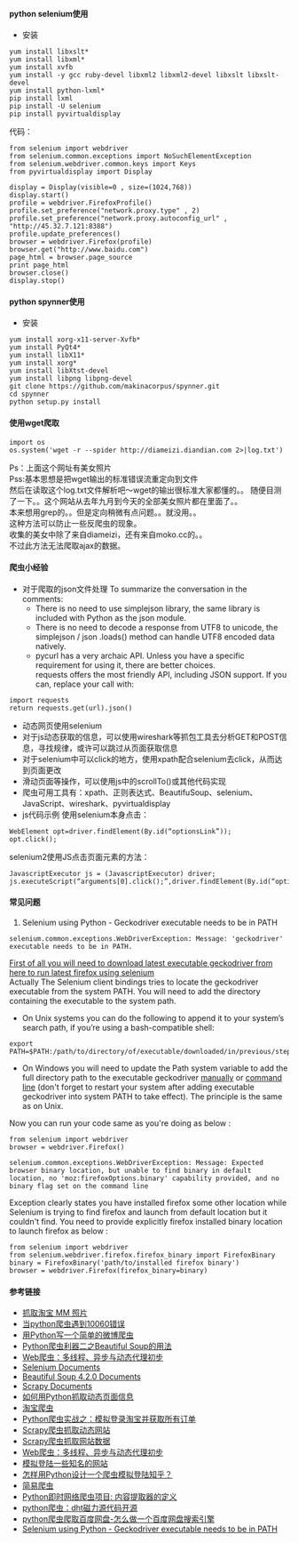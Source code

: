 #### python selenium使用
* 安装
```
yum install libxslt*  
yum install libxml*  
yum install xvfb
yum install -y gcc ruby-devel libxml2 libxml2-devel libxslt libxslt-devel
yum install python-lxml*
pip install lxml  
pip install -U selenium
pip install pyvirtualdisplay
```

代码：
```
from selenium import webdriver
from selenium.common.exceptions import NoSuchElementException
from selenium.webdriver.common.keys import Keys
from pyvirtualdisplay import Display

display = Display(visible=0 , size=(1024,768))
display.start()
profile = webdriver.FirefoxProfile()
profile.set_preference("network.proxy.type" , 2)
profile.set_preference("network.proxy.autoconfig_url" , "http://45.32.7.121:8388")
profile.update_preferences()
browser = webdriver.Firefox(profile)
browser.get("http://www.baidu.com")
page_html = browser.page_source
print page_html
browser.close()
display.stop()
```

#### python spynner使用
* 安装  
```
yum install xorg-x11-server-Xvfb*  
yum install PyQt4*  
yum install libX11*  
yum install xorg*
yum install libXtst-devel
yum install libpng libpng-devel
git clone https://github.com/makinacorpus/spynner.git  
cd spynner  
python setup.py install  
```

#### 使用wget爬取
```
import os
os.system('wget -r --spider http://diameizi.diandian.com 2>|log.txt')
```
Ps：上面这个网址有美女照片  
Pss:基本思想是把wget输出的标准错误流重定向到文件  
然后在读取这个log.txt文件解析吧～wget的输出很标准大家都懂的。。
随便目测了一下。。这个网站从去年九月到今天的全部美女照片都在里面了。。  
本来想用grep的。。但是定向稍微有点问题。。就没用。。  
这种方法可以防止一些反爬虫的现象。  
收集的美女中除了来自diameizi，还有来自moko.cc的。。  
不过此方法无法爬取ajax的数据。  

#### 爬虫小经验
* 对于爬取的json文件处理
To summarize the conversation in the comments:  
    * There is no need to use simplejson library, the same library is included with Python as the json module.  
    * There is no need to decode a response from UTF8 to unicode, the simplejson / json .loads() method can handle UTF8 encoded data natively.  
    * pycurl has a very archaic API. Unless you have a specific requirement for using it, there are better choices.  
requests offers the most friendly API, including JSON support. If you can, replace your call with:  
```
import requests
return requests.get(url).json()
```
* 动态网页使用selenium  
* 对于js动态获取的信息，可以使用wireshark等抓包工具去分析GET和POST信息，寻找规律，或许可以跳过从页面获取信息  
* 对于selenium中可以click的地方，使用xpath配合selenium去click，从而达到页面更改  
* 滑动页面等操作，可以使用js中的scrollTo()或其他代码实现  
* 爬虫可用工具有：xpath、正则表达式、BeautifuSoup、selenium、JavaScript、wireshark、pyvirtualdisplay
* js代码示例
使用selenium本身点击：
```
WebElement opt=driver.findElement(By.id(“optionsLink”));  
opt.click();  
```
selenium2使用JS点击页面元素的方法：
```
JavascriptExecutor js = (JavascriptExecutor) driver;
js.executeScript(“arguments[0].click();”,driver.findElement(By.id(“optionsLink”)));
```

#### 常见问题  
1. Selenium using Python - Geckodriver executable needs to be in PATH  
```
selenium.common.exceptions.WebDriverException: Message: 'geckodriver' executable needs to be in PATH.
```  
[First of all you will need to download latest executable geckodriver from here to run latest firefox using selenium](https://github.com/mozilla/geckodriver/releases)  
Actually The Selenium client bindings tries to locate the geckodriver executable from the system PATH. You will need to add the directory containing the executable to the system path.  
* On Unix systems you can do the following to append it to your system’s search path, if you’re using a bash-compatible shell:  
```
export PATH=$PATH:/path/to/directory/of/executable/downloaded/in/previous/step
```  

* On Windows you will need to update the Path system variable to add the full directory path to the executable geckodriver [manually](https://www.google.co.in/amp/www.howtogeek.com/118594/how-to-edit-your-system-path-for-easy-command-line-access/amp/?client=ms-android-motorola) or [command line](https://www.windows-commandline.com/set-path-command-line/) (don't forget to restart your system after adding executable geckodriver into system PATH to take effect). The principle is the same as on Unix.  

Now you can run your code same as you're doing as below :  
```
from selenium import webdriver  
browser = webdriver.Firefox() 
```  

```
selenium.common.exceptions.WebDriverException: Message: Expected browser binary location, but unable to find binary in default location, no 'moz:firefoxOptions.binary' capability provided, and no binary flag set on the command line  
```

Exception clearly states you have installed firefox some other location while Selenium is trying to find firefox and launch from default location but it couldn't find. You need to provide explicitly firefox installed binary location to launch firefox as below :  
```
from selenium import webdriver
from selenium.webdriver.firefox.firefox_binary import FirefoxBinary
binary = FirefoxBinary('path/to/installed firefox binary')
browser = webdriver.Firefox(firefox_binary=binary)
```


#### 参考链接
* [抓取淘宝 MM 照片](http://wiki.jikexueyuan.com/project/python-crawler-guide/mm.html)
* [当python爬虫遇到10060错误](http://dataunion.org/23934.html)
* [用Python写一个简单的微博爬虫](http://dataunion.org/23004.html)
* [Python爬虫利器二之Beautiful Soup的用法](http://cuiqingcai.com/1319.html)
* [Web爬虫：多线程、异步与动态代理初步](http://www.freebuf.com/articles/web/104732.html)
* [Selenium Documents](https://pypi.python.org/pypi/selenium)
* [Beautiful Soup 4.2.0 Documents](https://www.crummy.com/software/BeautifulSoup/bs4/doc.zh/#id25)
* [Scrapy Documents](http://scrapy-chs.readthedocs.io/zh_CN/0.24/intro/tutorial.html)
* [如何用Python抓取动态页面信息](http://www.open-open.com/lib/view/open1413965931622.html)
* [淘宝爬虫](http://blog.chinaunix.net/uid-23500957-id-3858913.html)
* [Python爬虫实战之：模拟登录淘宝并获取所有订单](http://dataunion.org/22388.html)
* [Scrapy爬虫抓取动态网站](http://chenqx.github.io/2014/12/23/Spider-Advanced-for-Dynamic-Website-Crawling/)
* [Scrapy爬虫抓取网站数据](http://chenqx.github.io/2014/11/09/Scrapy-Tutorial-for-BBSSpider/)
* [Web爬虫：多线程、异步与动态代理初步](http://www.freebuf.com/articles/web/104732.html)
* [模拟登陆一些知名的网站](https://github.com/xchaoinfo/fuck-login)
* [怎样用Python设计一个爬虫模拟登陆知乎？](https://www.zhihu.com/question/29925879)
* [简易爬虫](http://mp.weixin.qq.com/s?__biz=MzA3OTUxNDY2MA==&mid=2247483758&idx=1&sn=394a28df511ac0505291b0c519c43865&scene=1&srcid=0714qyKZ7YU1g5yOZBSwaU5K&from=groupmessage&isappinstalled=0#wechat_redirect)  
* [Python即时网络爬虫项目: 内容提取器的定义](https://segmentfault.com/a/1190000005344687)  
* [python爬虫：dht磁力源代码开源](https://segmentfault.com/a/1190000006671235)  
* [python爬虫爬取百度网盘-怎么做一个百度网盘搜索引擎](https://segmentfault.com/a/1190000005105528)  
* [Selenium using Python - Geckodriver executable needs to be in PATH](http://stackoverflow.com/questions/40208051/selenium-using-python-geckodriver-executable-needs-to-be-in-path)